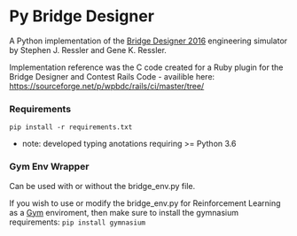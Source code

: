 # Py Bridge Designer
A Python implementation of the [Bridge Designer 2016](https://bridgedesigner.org/) engineering simulator by Stephen J. Ressler and Gene K. Ressler.

Implementation reference was the C code created for a Ruby plugin for the Bridge Designer and Contest Rails Code - availible here: https://sourceforge.net/p/wpbdc/rails/ci/master/tree/

### Requirements
`pip install -r requirements.txt`
* note: developed typing anotations requiring >= Python 3.6

### Gym Env Wrapper
Can be used with or without the bridge_env.py file.

If you wish to use or modify the bridge_env.py for Reinforcement Learning as a [Gym](https://gymnasium.farama.org/) enviroment, then make sure to install the gymnasium requirements:
`pip install gymnasium`
